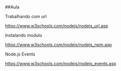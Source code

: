 
##Aula

Trabalhando com url

https://www.w3schools.com/nodejs/nodejs_url.asp

Instalando modulo

https://www.w3schools.com/nodejs/nodejs_npm.asp

Node.js Events

https://www.w3schools.com/nodejs/nodejs_events.asp

